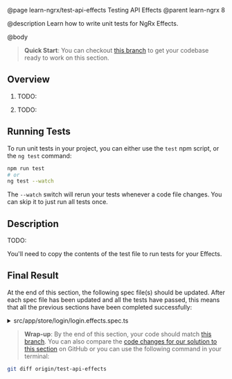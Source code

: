 @page learn-ngrx/test-api-effects Testing API Effects
@parent learn-ngrx 8

@description Learn how to write unit tests for NgRx Effects.

@body

> **Quick Start**: You can checkout [this branch](https://github.com/bitovi/angular-ngrx-chat/tree/create-api-effects) to get your codebase ready to work on this section.


## Overview

1. TODO: 

2. TODO: 


## Running Tests

To run unit tests in your project, you can either use the `test` npm script, or the `ng test` command:

```bash
npm run test
# or
ng test --watch
```

The `--watch` switch will rerun your tests whenever a code file changes. You can skip it to just run all tests once.


## Description

TODO: 

You'll need to copy the contents of the test file to run tests for your Effects.


## Final Result

At the end of this section, the following spec file(s) should be updated. After each spec file has been updated and all the tests have passed, this means that all the previous sections have been completed successfully:

<details>
<summary>src/app/store/login/login.effects.spec.ts</summary>
@diff ../7-create-api-effects/login.effects.spec.ts ./login.effects.spec.ts only
</details>


> **Wrap-up**: By the end of this section, your code should match [this branch](https://github.com/bitovi/angular-ngrx-chat/tree/test-api-effects). You can also compare the [code changes for our solution to this section](https://github.com/bitovi/angular-ngrx-chat/compare/create-api-effects...test-api-effects) on GitHub or you can use the following command in your terminal:

```bash
git diff origin/test-api-effects
```
